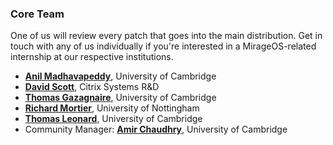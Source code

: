 ### Core Team

One of us will review every patch that goes into the main distribution.  Get in
touch with any of us individually if you're interested in a MirageOS-related internship
at our respective institutions.

* **[Anil Madhavapeddy](http://anil.recoil.org)**, University of Cambridge
* **[David Scott](http://dave.recoil.org)**, Citrix Systems R&D
* **[Thomas Gazagnaire](http://thomas.gazagnaire.org)**, University of Cambridge
* **[Richard Mortier](http://www.cs.nott.ac.uk/~rmm/)**, University of Nottingham
* **[Thomas Leonard](http://roscidus.com/blog/)**, University of Cambridge
* Community Manager: **[Amir Chaudhry](http://amirchaudhry.com/)**, University of Cambridge
